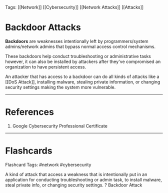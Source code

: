 Tags: [[Network]] [[Cybersecurity]] [[Network Attacks]] [[Attacks]]
# Backdoor Attacks

**Backdoors** are weaknesses intentionally left by programmers/system admins/network admins that bypass normal access control mechanisms.

These backdoors help conduct troubleshooting or administrative tasks however, it can also be installed by attackers after they've compromised an organization to have persistent access.

An attacker that has access to a backdoor can do all kinds of attacks like a [[DoS Attack]], installing malware, stealing private information, or changing security settings making the system more vulnerable.

---
# References

1. Google Cybersecurity Professional Certificate

---
# Flashcards

Flashcard Tags: #network #cybersecurity 

A kind of attack that access a weakness that is intentionally put in an application for conducting troubleshooting or admin task, to install malware, steal private info, or changing security settings.
?
Backdoor Attack
<!--SR:!2024-05-12,4,270-->